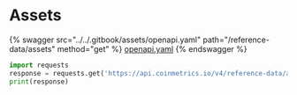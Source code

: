 # Assets



{% swagger src="../../.gitbook/assets/openapi.yaml" path="/reference-data/assets" method="get" %}
[openapi.yaml](../../.gitbook/assets/openapi.yaml)
{% endswagger %}

```python
import requests
response = requests.get('https://api.coinmetrics.io/v4/reference-data/assets?api_key=<your_key>').json()
print(response)

```
